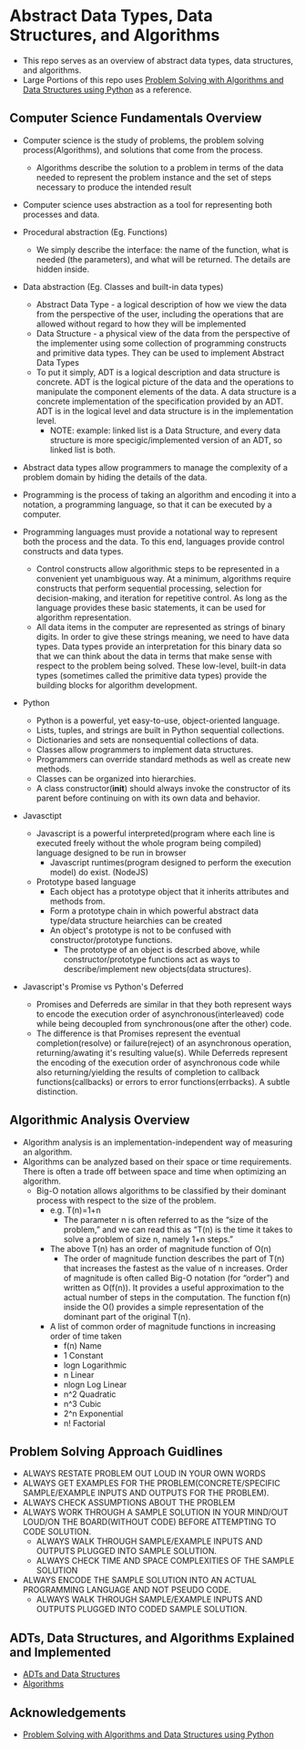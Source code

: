 # Abstract Data Types, Data Structures, and Algorithms
  * This repo serves as an overview of abstract data types, data structures, and algorithms.
  * Large Portions of this repo uses [Problem Solving with Algorithms and Data Structures using Python](https://interactivepython.org/runestone/static/pythonds/index.html) as a reference.

  
## Computer Science Fundamentals Overview
  * Computer science is the study of problems, the problem solving process(Algorithms), and solutions that come from the process.
    * Algorithms describe the solution to a problem in terms of the data needed to represent the problem instance and the set of
    steps necessary to produce the intended result

  * Computer science uses abstraction as a tool for representing both processes and data.
  * Procedural abstraction (Eg. Functions)
    * We simply describe the interface: the name of the function, what is needed (the parameters), and what will be returned. The details are hidden
    inside.
  * Data abstraction (Eg. Classes and built-in data types)
    * Abstract Data Type - a logical description of how we view the data from the perspective of the user, including the operations that are allowed 
    without regard to how they will be implemented
    * Data Structure - a physical view of the data from the perspective of the implementer using some collection of programming constructs and primitive data types.
    They can be used to implement Abstract Data Types
    * To put it simply, ADT is a logical description and data structure is concrete. ADT is the logical picture of the data and the operations
    to manipulate the component elements of the data. A data structure is a concrete implementation of the specification provided by an ADT. ADT
    is in the logical level and data structure is in the implementation level.
      * NOTE: example: linked list is a Data Structure, and every data structure is more specigic/implemented version of an ADT, so linked list is both.
  * Abstract data types allow programmers to manage the complexity of a problem domain by hiding the details of the data.

  * Programming is the process of taking an algorithm and encoding it into a notation, a programming language, so that it can be executed by a
  computer.
  * Programming languages must provide a notational way to represent both the process and the data. To this end, languages provide control
  constructs and data types.
    * Control constructs allow algorithmic steps to be represented in a convenient yet unambiguous way. At a minimum, algorithms require
    constructs that perform sequential processing, selection for decision-making, and iteration for repetitive control. As long as the language
    provides these basic statements, it can be used for algorithm representation.
    * All data items in the computer are represented as strings of binary digits. In order to give these strings meaning, we need to have data
    types. Data types provide an interpretation for this binary data so that we can think about the data in terms that make sense with respect
    to the problem being solved. These low-level, built-in data types (sometimes called the primitive data types) provide the building blocks
    for algorithm development.

  * Python
    * Python is a powerful, yet easy-to-use, object-oriented language.
    * Lists, tuples, and strings are built in Python sequential collections.
    * Dictionaries and sets are nonsequential collections of data.
    * Classes allow programmers to implement data structures.
    * Programmers can override standard methods as well as create new methods.
    * Classes can be organized into hierarchies.
    * A class constructor(__init__) should always invoke the constructor of its parent before continuing on with its own data and behavior.
  * Javasctipt
    * Javascript is a powerful interpreted(program where each line is executed freely without the whole program being compiled) language designed to be run in browser
      * Javascript runtimes(program designed to perform the execution model) do exist. (NodeJS)
    * Prototype based language
      * Each object has a prototype object that it inherits attributes and methods from.
      * Form a prototype chain in which powerful abstract data type/data structure heiarchies can be created
      * An object's prototype is not to be confused with constructor/prototype functions.
        * The prototype of an object is descrbed above, while constructor/prototype functions act as ways to describe/implement new objects(data structures).
  * Javascript's Promise vs Python's Deferred
    * Promises and Deferreds are similar in that they both represent ways to encode the execution order of asynchronous(interleaved) code while being decoupled from synchronous(one after the other) code.
    * The difference is that Promises represent the eventual completion(resolve) or failure(reject) of an asynchronous operation, returning/awating it's resulting value(s). While Deferreds represent the encoding of the execution order of asynchronous code while also returning/yielding the results of completion to callback functions(callbacks) or errors to error functions(errbacks). A subtle distinction.

## Algorithmic Analysis Overview
  * Algorithm analysis is an implementation-independent way of measuring an algorithm.
  * Algorithms can be analyzed based on their space or time requirements. There is often a trade off between space and time when
  optimizing an algorithm.
    * Big-O notation allows algorithms to be classified by their dominant process with respect to the size of the problem.
      * e.g. T(n)=1+n
        * The parameter n is often referred to as the “size of the problem,” and we can read this as “T(n) is the time it takes to solve a problem
        of size n, namely 1+n steps.”
      * The above T(n) has an order of magnitude function of O(n)
        * The order of magnitude function describes the part of T(n) that increases the fastest as the value of n increases. Order of magnitude is
        often called Big-O notation (for “order”) and written as O(f(n)). It provides a useful approximation to the actual number of steps in the
        computation. The function f(n) inside the O() provides a simple representation of the dominant part of the original T(n).
      * A list of common order of magnitude functions in increasing order of time taken
        * f(n)  Name
        * 1     Constant
        * logn  Logarithmic
        * n     Linear
        * nlogn Log Linear
        * n^2   Quadratic
        * n^3   Cubic
        * 2^n   Exponential
        * n!    Factorial

## Problem Solving Approach Guidlines
  * ALWAYS RESTATE PROBLEM OUT LOUD IN YOUR OWN WORDS
  * ALWAYS GET EXAMPLES FOR THE PROBLEM(CONCRETE/SPECIFIC SAMPLE/EXAMPLE INPUTS AND OUTPUTS FOR THE PROBLEM).
  * ALWAYS CHECK ASSUMPTIONS ABOUT THE PROBLEM
  * ALWAYS WORK THROUGH A SAMPLE SOLUTION IN YOUR MIND/OUT LOUD/ON THE BOARD(WITHOUT CODE) BEFORE ATTEMPTING TO CODE SOLUTION.
    - ALWAYS WALK THROUGH SAMPLE/EXAMPLE INPUTS AND OUTPUTS PLUGGED INTO SAMPLE SOLUTION.
    - ALWAYS CHECK TIME AND SPACE COMPLEXITIES OF THE SAMPLE SOLUTION
  * ALWAYS ENCODE THE SAMPLE SOLUTION INTO AN ACTUAL PROGRAMMING LANGUAGE AND NOT PSEUDO CODE.
    * ALWAYS WALK THROUGH SAMPLE/EXAMPLE INPUTS AND OUTPUTS PLUGGED INTO CODED SAMPLE SOLUTION.

## ADTs, Data Structures, and Algorithms Explained and Implemented
  * [ADTs and Data Structures](adts-dstructures/README.md)
  * [Algorithms](algos/README.md)

## Acknowledgements
  * [Problem Solving with Algorithms and Data Structures using Python](https://interactivepython.org/runestone/static/pythonds/index.html)
